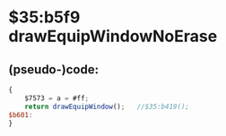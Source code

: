 ﻿
# $35:b5f9 drawEquipWindowNoErase

<summary></summary>

## (pseudo-)code:
```js
{
	$7573 = a = #ff;
	return drawEquipWindow();	//$35:b419();
$b601:
}
```



